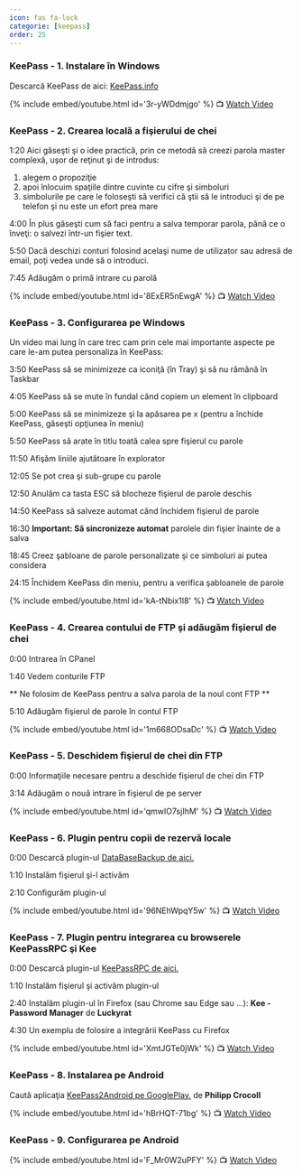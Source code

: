 ```yaml
---
icon: fas fa-lock
categorie: [keepass]
order: 25
---
```


### KeePass - 1. Instalare în Windows

Descarcă KeePass de aici: [KeePass.info](https://keepass.info/download.html)

{% include embed/youtube.html id='3r-yWDdmjgo' %}
📺 [Watch Video](https://www.youtube.com/watch?v=3r-yWDdmjgo)


### KeePass - 2. Crearea locală a fişierului de chei

1:20 Aici găseşti şi o idee practică, prin ce metodă să creezi parola master complexă, uşor de reţinut şi de introdus:
1. alegem o propoziţie
2. apoi înlocuim spaţiile dintre cuvinte cu cifre şi simboluri
3. simbolurile pe care le foloseşti să verifici că ştii să le introduci şi de pe telefon şi nu este un efort prea mare

4:00 În plus găseşti cum să faci pentru a salva temporar parola, până ce o înveţi: o salvezi într-un fişier text.

5:50 Dacă deschizi conturi folosind acelaşi nume de utilizator sau adresă de email, poţi vedea unde să o introduci.

7:45 Adăugăm o primă intrare cu parolă

{% include embed/youtube.html id='8ExER5nEwgA' %}
📺 [Watch Video](https://www.youtube.com/watch?v=8ExER5nEwgA)


### KeePass - 3. Configurarea pe Windows

Un video mai lung în care trec cam prin cele mai importante aspecte pe care le-am putea personaliza în KeePass:

3:50 KeePass să se minimizeze ca iconiţă (în Tray) şi să nu rămână în Taskbar

4:05 KeePass să se mute în fundal când copiem un element în clipboard

5:00 KeePass să se minimizeze şi la apăsarea pe x (pentru a închide KeePass, găseşti opţiunea în meniu)

5:50 KeePass să arate în titlu toată calea spre fişierul cu parole

11:50 Afişăm liniile ajutătoare în explorator

12:05 Se pot crea şi sub-grupe cu parole

12:50 Anulăm ca tasta ESC să blocheze fişierul de parole deschis

14:50 KeePass să salveze automat când închidem fişierul de parole

16:30 **Important: Să sincronizeze automat** parolele din fişier înainte de a salva

18:45 Creez şabloane de parole personalizate şi ce simboluri ai putea considera

24:15 Închidem KeePass din meniu, pentru a verifica şabloanele de parole

{% include embed/youtube.html id='kA-tNbix1I8' %}
📺 [Watch Video](https://www.youtube.com/watch?v=kA-tNbix1I8)


### KeePass - 4. Crearea contului de FTP şi adăugăm fişierul de chei

0:00 Intrarea în CPanel

1:40 Vedem conturile FTP

** Ne folosim de KeePass pentru a salva parola de la noul cont FTP **

5:10 Adăugăm fişierul de parole în contul FTP

{% include embed/youtube.html id='1m668ODsaDc' %}
📺 [Watch Video](https://www.youtube.com/watch?v=1m668ODsaDc)


### KeePass - 5. Deschidem fişierul de chei din FTP

0:00 Informaţiile necesare pentru a deschide fişierul de chei din FTP

3:14 Adăugăm o nouă intrare în fişierul de pe server

{% include embed/youtube.html id='qmwIO7sjIhM' %}
📺 [Watch Video](https://www.youtube.com/watch?v=qmwIO7sjIhM)


### KeePass - 6. Plugin pentru copii de rezervă locale

0:00 Descarcă plugin-ul [DataBaseBackup de aici.](https://keepass.info/plugins.html#databasebackup)

1:10 Instalăm fişierul şi-l activăm

2:10 Configurăm plugin-ul

{% include embed/youtube.html id='96NEhWpqY5w' %}
📺 [Watch Video](https://www.youtube.com/watch?v=96NEhWpqY5w)


### KeePass - 7. Plugin pentru integrarea cu browserele KeePassRPC şi Kee

0:00 Descarcă plugin-ul [KeePassRPC de aici.](https://github.com/kee-org/keepassrpc/releases)

1:10 Instalăm fişierul şi activăm plugin-ul

2:40 Instalăm plugin-ul în Firefox (sau Chrome sau Edge sau ...): **Kee - Password Manager** de **Luckyrat**

4:30 Un exemplu de folosire a integrării KeePass cu Firefox

{% include embed/youtube.html id='XmtJGTe0jWk' %}
📺 [Watch Video](https://www.youtube.com/watch?v=XmtJGTe0jWk)


### KeePass - 8. Instalarea pe Android

Caută aplicaţia [KeePass2Android pe GooglePlay.](https://play.google.com/store/apps/details?id=keepass2android.keepass2android&hl=en) de **Philipp Crocoll**

{% include embed/youtube.html id='hBrHQT-71bg' %}
📺 [Watch Video](https://www.youtube.com/watch?v=hBrHQT-71bg)

### KeePass - 9. Configurarea pe Android

{% include embed/youtube.html id='F_Mr0W2uPFY' %}
📺 [Watch Video](https://www.youtube.com/watch?v=F_Mr0W2uPFY)
